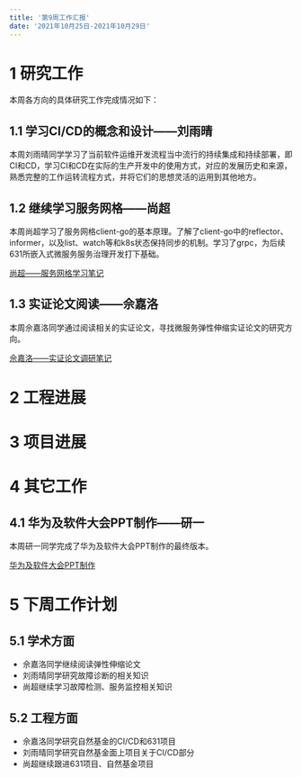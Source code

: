 ```yaml
---
title: '第9周工作汇报'
date: '2021年10月25日-2021年10月29日'
---
```


<!-- 只允许使用一级标题和二级标题 -->

# 1 研究工作

本周各方向的具体研究工作完成情况如下：

## 1.1 学习CI/CD的概念和设计——刘雨晴

本周刘雨晴同学学习了当前软件运维开发流程当中流行的持续集成和持续部署，即CI和CD，学习CI和CD在实际的生产开发中的使用方式，对应的发展历史和来源，熟悉完整的工作运转流程方式，并将它们的思想灵活的运用到其他地方。

## 1.2 继续学习服务网格——尚超

本周尚超学习了服务网格client-go的基本原理。了解了client-go中的reflector、informer，以及list、watch等和k8s状态保持同步的机制。学习了grpc，为后续631所嵌入式微服务服务治理开发打下基础。

[尚超——服务网格学习笔记](1.尚超+istio.client-go原理.docx)

## 1.3 实证论文阅读——佘嘉洛

本周佘嘉洛同学通过阅读相关的实证论文，寻找微服务弹性伸缩实证论文的研究方向。

[佘嘉洛——实证论文调研笔记](3.佘嘉洛+实证论文阅读笔记.docx)

# 2 工程进展

# 3 项目进展

# 4 其它工作

## 4.1 华为及软件大会PPT制作——研一

本周研一同学完成了华为及软件大会PPT制作的最终版本。

[华为及软件大会PPT制作](3.研一+软件大会2.0.pptx)

# 5 下周工作计划

## 5.1 学术方面

* 佘嘉洛同学继续阅读弹性伸缩论文
* 刘雨晴同学研究故障诊断的相关知识
* 尚超继续学习故障检测、服务监控相关知识

## 5.2 工程方面

* 佘嘉洛同学研究自然基金的CI/CD和631项目
* 刘雨晴同学研究自然基金面上项目关于CI/CD部分
* 尚超继续跟进631项目、自然基金项目
